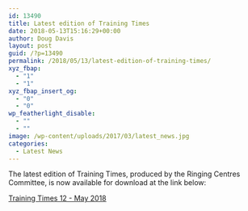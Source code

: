 ```yaml
---
id: 13490
title: Latest edition of Training Times
date: 2018-05-13T15:16:29+00:00
author: Doug Davis
layout: post
guid: /?p=13490
permalink: /2018/05/13/latest-edition-of-training-times/
xyz_fbap:
  - "1"
  - "1"
xyz_fbap_insert_og:
  - "0"
  - "0"
wp_featherlight_disable:
  - ""
  - ""
image: /wp-content/uploads/2017/03/latest_news.jpg
categories:
  - Latest News
---
```

The latest edition of Training Times, produced by the Ringing Centres Committee, is now available for download at the link below:

<a href="https://cccbr.org.uk/wp-content/uploads/2018/05/Training-Times-12.pdf" target="_blank" rel="noopener">Training Times 12 - May 2018</a>
